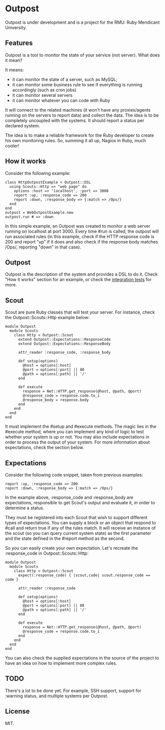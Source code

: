 # Outpost

Outpost is under development and is a project for the RMU: Ruby Mendicant
University.

## Features

Outpost is a tool to monitor the state of your service (not server). What does it mean?

It means:

* it can monitor the state of a server, such as MySQL;
* it can monitor some business rule to see if everything is running accordingly (such as cron jobs)
* it can monitor several servers
* it can monitor whatever you can code with Ruby

It will connect to the related machines (it won't have any proxies/agents running on the servers to
report data) and collect the data. The idea is to be completely uncoupled with the systems.
It should report a status per declared system.

The idea is to make a reliable framework for the Ruby developer to create his own monitoring rules.
So, summing it all up, Nagios in Ruby, much cooler!

## How it works

Consider the following example:

    class HttpOutpostExample < Outpost::DSL
      using Scouts::Http => "web page" do
        options :host => 'localhost', :port => 3000
        report :up, :response_code => 200
        report :down, :response_body => {:match => /Ops/}
      end
    end
    outpost = WebOutpostExample.new
    outpost.run # => :down

In this simple example, an Outpost was created to monitor a web server running
on localhost at port 3000. Every time #run is called, the outpost will
run associated rules (in this example, check if the HTTP response code is 200
and report "up" if it does and also check if the response body matches /Ops/,
reporting "down" in that case).

## Outpost

Outpost is the description of the system and provides a DSL to do it. 
Check "How it works" section for an example, or check the [integration tests](https://github.com/vinibaggio/outpost/blob/master/test/integration/basic_dsl_test.rb)
for more.

## Scout

Scout are pure Ruby classes that will test your server. For instance, check the
Outpost::Scouts::Http example below:

    module Outpost
      module Scouts
        class Http < Outpost::Scout
          extend Outpost::Expectations::ResponseCode
          extend Outpost::Expectations::ResponseBody

          attr_reader :response_code, :response_body

          def setup(options)
            @host = options[:host]
            @port = options[:port] || 80
            @path = options[:path] || '/'
          end

          def execute
            response = Net::HTTP.get_response(@host, @path, @port)
            @response_code = response.code.to_i
            @response_body = response.body
          end
        end
      end
    end

It must implement the #setup and #execute methods. The magic lies in the #execute
method, where you can implement any kind of logic to test whether your system is up
or not. You may also include expectations in order to process the output of your system.
For more information about expectations, check the section below.

## Expectations

Consider the following code snippet, taken from previous examples:

    report :up, :response_code => 200
    report :down, :response_body => {:match => /Ops/}

In the example above, :response\_code and :response\_body are expectations, responsible
to get Scout's output and evaluate it, in order to determine a status.

They must be registered into each Scout that wish to support different types
of expectations. You can supply a block or an object that respond to #call
and return true if any of the rules match. It will receive an instance
of the scout (so you can query current system state) as the first parameter 
and the state defined in the #report method as the second.

So you can easily create your own expectation. Let's recreate the :response\_code in
 Outpost::Scouts::Http:

    module Outpost
      module Scouts
        class Http < Outpost::Scout
          expect(:response_code) { |scout,code| scout.response_code == code }

          attr_reader :response_code

          def setup(options)
            @host = options[:host]
            @port = options[:port] || 80
            @path = options[:path] || '/'
          end

          def execute
            response = Net::HTTP.get_response(@host, @path, @port)
            @response_code = response.code.to_i
          end
        end
      end
    end

You can also check the supplied expectations in the source of the project to have
an idea on how to implement more complex rules.

## TODO

There's a lot to be done yet. For example, SSH support,
support for :warning status, and multiple systems per Outpost.

## License

MIT.
